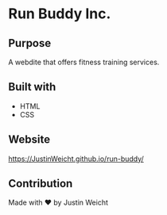 # Run Buddy Inc.

## Purpose
A webdite that offers fitness training services.

## Built with 
* HTML
* CSS

## Website
https://JustinWeicht.github.io/run-buddy/

## Contribution
Made with ❤️ by Justin Weicht